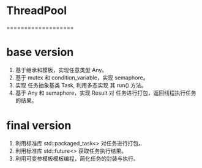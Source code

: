 # ThreadPool
===================

# base version
1. 基于继承和模板，实现任意类型 Any。
2. 基于 mutex 和 condition_variable，实现 semaphore。
3. 实现 任务抽象基类 Task, 利用多态实现 其 run() 方法。
4. 基于 Any 和 semaphore，实现 Result 对 任务进行打包，返回线程执行任务的结果。

# final version
1. 利用标准库 std::packaged_task<> 对任务进行打包。
2. 利用标准库 std::future<> 获取任务执行结果。
3. 利用可变参模板模板编程，简化任务的封装与执行。